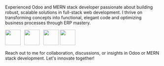 
Experienced Odoo and MERN stack developer passionate about building robust, scalable solutions in full-stack web development. I thrive on transforming concepts into functional, elegant code and optimizing business processes through ERP mastery.

 <img src="https://cdn.jsdelivr.net/gh/devicons/devicon/icons/python/python-original.svg" width="50"/> &nbsp; 
 <img src="https://cdn.jsdelivr.net/gh/devicons/devicon/icons/javascript/javascript-original.svg" width="50"/> &nbsp; 
 <img src="https://cdn.jsdelivr.net/gh/devicons/devicon/icons/mongodb/mongodb-original.svg" width="50"/> 
 <img src="https://cdn.jsdelivr.net/gh/devicons/devicon/icons/postgresql/postgresql-original.svg" width="50"/> 

Reach out to me for collaboration, discussions, or insights in Odoo or MERN stack development. Let's innovate together!
